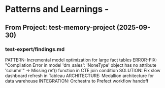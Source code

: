# Patterns and Learnings - 


## From Project: test-memory-project (2025-09-30)

### test-expert/findings.md

PATTERN: Incremental model optimization for large fact tables
ERROR-FIX: "Compilation Error in model 'dm_sales': 'NoneType' object has no attribute 'column'" -> Missing ref() function in CTE join condition
SOLUTION: Fix slow dashboard refresh in Tableau
ARCHITECTURE: Medallion architecture for data warehouse
INTEGRATION: Orchestra to Prefect workflow handoff

